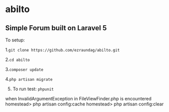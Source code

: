 # abilto

## Simple Forum built on Laravel 5
To setup:

1.``` git clone https://github.com/ezraundag/abilto.git ```

2.``` cd abilto ```

3.```composer update```

4.```php artisan migrate```

5. To run test: ```phpunit```

when InvalidArgumentException in FileViewFinder.php is encountered
homestead> php artisan config:cache 
homestead> php artisan config:clear
